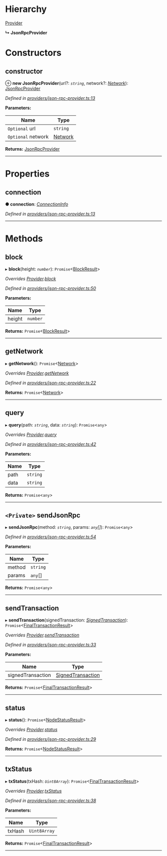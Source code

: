 

# Hierarchy

 [Provider](_providers_provider_.provider.md)

**↳ JsonRpcProvider**

# Constructors

<a id="constructor"></a>

##  constructor

⊕ **new JsonRpcProvider**(url?: *`string`*, network?: *[Network](../interfaces/_utils_network_.network.md)*): [JsonRpcProvider](_providers_json_rpc_provider_.jsonrpcprovider.md)

*Defined in [providers/json-rpc-provider.ts:13](https://github.com/nearprotocol/nearlib/blob/b1a6029/src.ts/providers/json-rpc-provider.ts#L13)*

**Parameters:**

| Name | Type |
| ------ | ------ |
| `Optional` url | `string` |
| `Optional` network | [Network](../interfaces/_utils_network_.network.md) |

**Returns:** [JsonRpcProvider](_providers_json_rpc_provider_.jsonrpcprovider.md)

___

# Properties

<a id="connection"></a>

##  connection

**● connection**: *[ConnectionInfo](../interfaces/_utils_web_.connectioninfo.md)*

*Defined in [providers/json-rpc-provider.ts:13](https://github.com/nearprotocol/nearlib/blob/b1a6029/src.ts/providers/json-rpc-provider.ts#L13)*

___

# Methods

<a id="block"></a>

##  block

▸ **block**(height: *`number`*): `Promise`<[BlockResult](../interfaces/_providers_provider_.blockresult.md)>

*Overrides [Provider](_providers_provider_.provider.md).[block](_providers_provider_.provider.md#block)*

*Defined in [providers/json-rpc-provider.ts:50](https://github.com/nearprotocol/nearlib/blob/b1a6029/src.ts/providers/json-rpc-provider.ts#L50)*

**Parameters:**

| Name | Type |
| ------ | ------ |
| height | `number` |

**Returns:** `Promise`<[BlockResult](../interfaces/_providers_provider_.blockresult.md)>

___
<a id="getnetwork"></a>

##  getNetwork

▸ **getNetwork**(): `Promise`<[Network](../interfaces/_utils_network_.network.md)>

*Overrides [Provider](_providers_provider_.provider.md).[getNetwork](_providers_provider_.provider.md#getnetwork)*

*Defined in [providers/json-rpc-provider.ts:22](https://github.com/nearprotocol/nearlib/blob/b1a6029/src.ts/providers/json-rpc-provider.ts#L22)*

**Returns:** `Promise`<[Network](../interfaces/_utils_network_.network.md)>

___
<a id="query"></a>

##  query

▸ **query**(path: *`string`*, data: *`string`*): `Promise`<`any`>

*Overrides [Provider](_providers_provider_.provider.md).[query](_providers_provider_.provider.md#query)*

*Defined in [providers/json-rpc-provider.ts:42](https://github.com/nearprotocol/nearlib/blob/b1a6029/src.ts/providers/json-rpc-provider.ts#L42)*

**Parameters:**

| Name | Type |
| ------ | ------ |
| path | `string` |
| data | `string` |

**Returns:** `Promise`<`any`>

___
<a id="sendjsonrpc"></a>

## `<Private>` sendJsonRpc

▸ **sendJsonRpc**(method: *`string`*, params: *`any`[]*): `Promise`<`any`>

*Defined in [providers/json-rpc-provider.ts:54](https://github.com/nearprotocol/nearlib/blob/b1a6029/src.ts/providers/json-rpc-provider.ts#L54)*

**Parameters:**

| Name | Type |
| ------ | ------ |
| method | `string` |
| params | `any`[] |

**Returns:** `Promise`<`any`>

___
<a id="sendtransaction"></a>

##  sendTransaction

▸ **sendTransaction**(signedTransaction: *[SignedTransaction](_transaction_.signedtransaction.md)*): `Promise`<[FinalTransactionResult](../interfaces/_providers_provider_.finaltransactionresult.md)>

*Overrides [Provider](_providers_provider_.provider.md).[sendTransaction](_providers_provider_.provider.md#sendtransaction)*

*Defined in [providers/json-rpc-provider.ts:33](https://github.com/nearprotocol/nearlib/blob/b1a6029/src.ts/providers/json-rpc-provider.ts#L33)*

**Parameters:**

| Name | Type |
| ------ | ------ |
| signedTransaction | [SignedTransaction](_transaction_.signedtransaction.md) |

**Returns:** `Promise`<[FinalTransactionResult](../interfaces/_providers_provider_.finaltransactionresult.md)>

___
<a id="status"></a>

##  status

▸ **status**(): `Promise`<[NodeStatusResult](../interfaces/_providers_provider_.nodestatusresult.md)>

*Overrides [Provider](_providers_provider_.provider.md).[status](_providers_provider_.provider.md#status)*

*Defined in [providers/json-rpc-provider.ts:29](https://github.com/nearprotocol/nearlib/blob/b1a6029/src.ts/providers/json-rpc-provider.ts#L29)*

**Returns:** `Promise`<[NodeStatusResult](../interfaces/_providers_provider_.nodestatusresult.md)>

___
<a id="txstatus"></a>

##  txStatus

▸ **txStatus**(txHash: *`Uint8Array`*): `Promise`<[FinalTransactionResult](../interfaces/_providers_provider_.finaltransactionresult.md)>

*Overrides [Provider](_providers_provider_.provider.md).[txStatus](_providers_provider_.provider.md#txstatus)*

*Defined in [providers/json-rpc-provider.ts:38](https://github.com/nearprotocol/nearlib/blob/b1a6029/src.ts/providers/json-rpc-provider.ts#L38)*

**Parameters:**

| Name | Type |
| ------ | ------ |
| txHash | `Uint8Array` |

**Returns:** `Promise`<[FinalTransactionResult](../interfaces/_providers_provider_.finaltransactionresult.md)>

___

